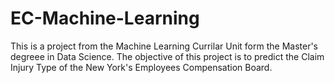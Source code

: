 # EC-Machine-Learning
This is a project from the Machine Learning Currilar Unit form the Master's degreee in Data Science. The objective of this project is to predict the Claim Injury Type of the New York's Employees Compensation Board.
